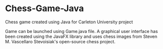 # Chess-Game-Java
Chess game created using Java for Carleton University project

Game can be launched using Game.java file. A graphical user interface has been created using the JavaFX library and uses chess images from Steven M. Vascellaro Stevoisiak's open-source chess project.


